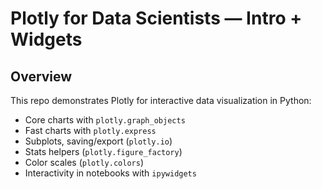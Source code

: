 # Plotly for Data Scientists — Intro + Widgets 

## Overview
This repo demonstrates Plotly for interactive data visualization in Python:
- Core charts with `plotly.graph_objects`
- Fast charts with `plotly.express`
- Subplots, saving/export (`plotly.io`)
- Stats helpers (`plotly.figure_factory`)
- Color scales (`plotly.colors`)
- Interactivity in notebooks with `ipywidgets`
